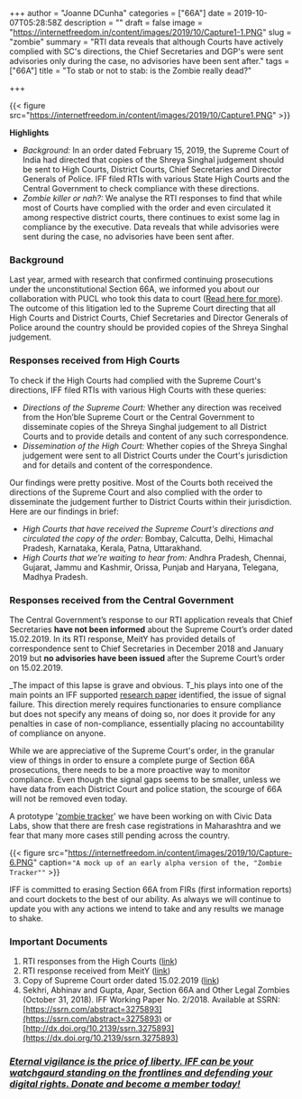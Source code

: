 +++
author = "Joanne DCunha"
categories = ["66A"]
date = 2019-10-07T05:28:58Z
description = ""
draft = false
image = "https://internetfreedom.in/content/images/2019/10/Capture1-1.PNG"
slug = "zombie"
summary = "RTI data reveals that although Courts have actively complied with SC's directions,  the Chief Secretaries and DGP's were sent advisories only during the case, no advisories have been sent after."
tags = ["66A"]
title = "To stab or not to stab: is the Zombie really dead?"

+++


{{< figure src="https://internetfreedom.in/content/images/2019/10/Capture1.PNG" >}}

**Highlights**

* _Background:_ In an order dated February 15, 2019, the Supreme Court of India had directed that copies of the Shreya Singhal judgement should be sent to High Courts, District Courts, Chief Secretaries and Director Generals of Police. IFF filed RTIs with various State High Courts and the Central Government to check compliance with these directions.
* _Zombie killer or nah?:_ We analyse the RTI responses to find that while most of Courts have complied with the order and even circulated it among respective district courts, there continues to exist some lag in compliance by the executive. Data reveals that while advisories were sent during the case, no advisories have been sent after.

### Background

Last year, armed with research that confirmed continuing prosecutions under the unconstitutional Section 66A, we informed you about our collaboration with PUCL who took this data to court ([Read here for more](https://internetfreedom.in/section-66a-bites-the-zombie-dust-righttomeme-section66a/)). The outcome of this litigation led to the Supreme Court directing that all High Courts and District Courts, Chief Secretaries and Director Generals of Police around the country should be provided copies of the Shreya Singhal judgement.

### **Responses received from High Courts**

To check if the High Courts had complied with the Supreme Court's directions, IFF  filed RTIs with various High Courts with these queries:

* *Directions of the Supreme Court:* Whether any direction was received from the Hon’ble Supreme Court or the Central Government to disseminate copies of the Shreya Singhal judgement to all District Courts and to provide details and content of any such correspondence. 
*  *Dissemination of the High Court:* Whether copies of the Shreya Singhal judgement were sent to all District Courts under the Court's jurisdiction and for details and content of the correspondence.

Our findings were pretty positive. Most of the Courts both received the directions of the Supreme Court and also complied with the order to disseminate the judgement further to District Courts within their jurisdiction.  Here are our findings in brief:

* *High Courts that have received the Supreme Court's directions and circulated the copy of the order:* Bombay, Calcutta, Delhi, Himachal Pradesh, Karnataka, Kerala, Patna, Uttarakhand.
* *High Courts that we're waiting to hear from:* Andhra Pradesh, Chennai, Gujarat, Jammu and Kashmir, Orissa, Punjab and Haryana, Telegana, Madhya Pradesh.

### **Responses received from the Central Government**

The Central Government’s response to our RTI application reveals that Chief Secretaries **have not been informed** about the Supreme Court’s order dated 15.02.2019. In its RTI response, MeitY has provided details of correspondence sent to Chief Secretaries in December 2018 and January 2019 but **no advisories have been issued** after the Supreme Court’s order on 15.02.2019.

_The impact of this lapse is grave and obvious. T_his plays into one of the main points an IFF supported [research paper](https://ssrn.com/abstract=3275893) identified, the issue of signal failure. This direction merely requires functionaries to ensure compliance but does not specify any means of doing so, nor does it provide for any penalties in case of non-compliance, essentially placing no accountability of compliance on anyone.

While we are appreciative of the Supreme Court's order, in the granular view of things in order to ensure a complete purge of Section 66A prosecutions, there needs to be a more proactive way to monitor compliance. Even though the signal gaps seems to be smaller, unless we have data from each District Court and police station, the scourge of 66A will not be removed even today.

A prototype '[zombie tracker](http://www.civicdatalab.in/judiciary_experiments/case_studies/66a_explorer.html)' we have been working on with Civic Data Labs, show that there are fresh case registrations in Maharashtra and we fear that many more cases still pending across the country.

{{< figure src="https://internetfreedom.in/content/images/2019/10/Capture-6.PNG" caption=`"A mock up of an early alpha version of the, "Zombie Tracker""` >}}

IFF is committed to erasing Section 66A from FIRs (first information reports) and court dockets to the best of our ability. As always we will continue to update you with any actions we intend to take and any results we manage to shake.

### Important Documents

1. RTI responses from the High Courts ([link](https://drive.google.com/file/d/1YJKH-7bgmX2JrFi7KudZRrRgp0F5Cm0m/view?usp=sharing))
2. RTI response received from MeitY ([link](https://drive.google.com/open?id=1beG705xUhMUaUpKkc7Q3BZN5tNlt_wI8))
3. Copy of Supreme Court order dated 15.02.2019 ([link](https://sci.gov.in/supremecourt/2018/44324/44324_2018_Order_15-Feb-2019.pdf))
4. Sekhri, Abhinav and Gupta, Apar, Section 66A and Other Legal Zombies (October 31, 2018). IFF Working Paper No. 2/2018. Available at SSRN: [https://ssrn.com/abstract=3275893](https://ssrn.com/abstract=3275893) or [http://dx.doi.org/10.2139/ssrn.3275893](https://dx.doi.org/10.2139/ssrn.3275893)

### [_Eternal vigilance is the price of liberty. IFF can be your watchgaurd standing on the frontlines and defending your digital rights. Donate and become a member today!_](https://internetfreedom.in/donate/)



### 

### 

